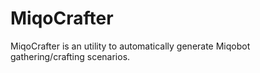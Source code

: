 # MiqoCrafter
MiqoCrafter is an utility to automatically generate Miqobot gathering/crafting scenarios.
